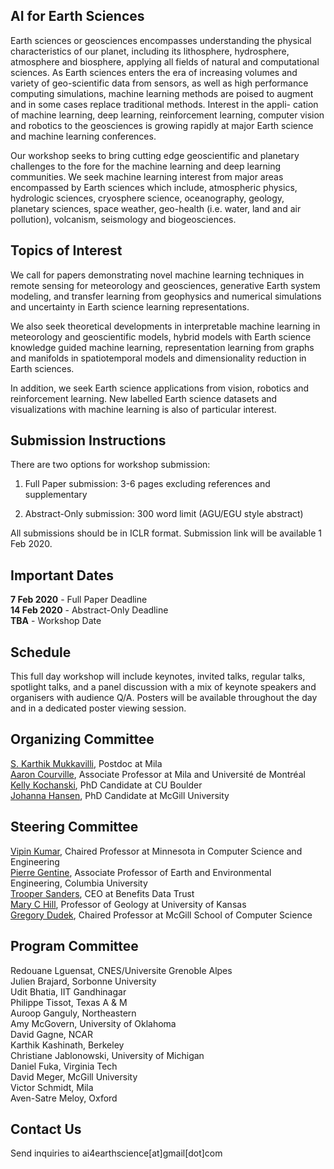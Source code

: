 ## AI for Earth Sciences

Earth sciences or geosciences encompasses understanding the physical characteristics of our planet, including its lithosphere, hydrosphere, atmosphere and biosphere, applying all fields of natural and computational sciences. As Earth sciences enters the era of increasing volumes and variety of geo-scientific data from sensors, as well as high performance computing simulations, machine learning methods are poised to augment and in some cases replace traditional methods. Interest in the appli- cation of machine learning, deep learning, reinforcement learning, computer vision and robotics to the geosciences is growing rapidly at major Earth science and machine learning conferences.

Our workshop seeks to bring cutting edge geoscientific and planetary challenges to the fore for the machine learning and deep learning communities. We seek machine learning interest from major areas encompassed by Earth sciences which include, atmospheric physics, hydrologic sciences, cryosphere science, oceanography, geology, planetary sciences, space weather, geo-health (i.e. water, land and air pollution), volcanism, seismology and biogeosciences. 

## Topics of Interest

We call for papers demonstrating novel machine learning techniques in remote sensing for meteorology and geosciences, generative Earth system modeling, and transfer learning from geophysics and numerical simulations and uncertainty in Earth science learning representations. 

We also seek theoretical developments in interpretable machine learning in meteorology and geoscientific models, hybrid models with Earth science knowledge guided machine learning, representation learning from graphs and manifolds in spatiotemporal models and dimensionality reduction in Earth sciences. 

In addition, we seek Earth science applications from vision, robotics and reinforcement learning. New labelled Earth science datasets and visualizations with machine learning is also of particular interest.

## Submission Instructions

There are two options for workshop submission: 

1) Full Paper submission: 3-6 pages excluding references and supplementary

2) Abstract-Only submission: 300 word limit (AGU/EGU style abstract)

All submissions should be in ICLR format. Submission link will be available 1 Feb 2020. 

## Important Dates

**7 Feb 2020** - Full Paper Deadline    
**14 Feb 2020** - Abstract-Only Deadline        
**TBA** - Workshop Date    

## Schedule

This full day workshop will include keynotes, invited talks, regular talks, spotlight talks, and a panel discussion with a mix of keynote speakers and organisers with audience Q/A. Posters will be available throughout the day and in a dedicated poster viewing session. 

## Organizing Committee

[S. Karthik Mukkavilli](https://mila.quebec/en/person/karthik-mukkavilli/), Postdoc at Mila   
[Aaron Courville](https://mila.quebec/en/person/aaron-courville/), Associate Professor at Mila and Université de Montréal  
[Kelly Kochanski](https://www.kochanski.org/kelly/), PhD Candidate at CU Boulder  
[Johanna Hansen](https://johannah.github.io/), PhD Candidate at McGill University

## Steering Committee

[Vipin Kumar](https://www-users.cs.umn.edu/~kumar001/), Chaired Professor at Minnesota in Computer Science and Engineering  
[Pierre Gentine](https://eee.columbia.edu/faculty/pierre-gentine), Associate Professor of Earth and Environmental Engineering, Columbia University    
[Trooper Sanders](https://twitter.com/troopersanders?lang=en), CEO at Benefits Data Trust    
[Mary C Hill](https://geo.ku.edu/hill-mary-c), Professor of Geology at University of Kansas    
[Gregory Dudek](http://www.cim.mcgill.ca/~dudek/), Chaired Professor at McGill School of Computer Science     

## Program Committee
Redouane Lguensat, CNES/Universite Grenoble Alpes  
Julien Brajard, Sorbonne University  
Udit Bhatia, IIT Gandhinagar  
Philippe Tissot, Texas A & M   
Auroop Ganguly, Northeastern  
Amy McGovern, University of Oklahoma  
David Gagne, NCAR  
Karthik Kashinath, Berkeley  
Christiane Jablonowski, University of Michigan   
Daniel Fuka, Virginia Tech  
David Meger, McGill University  
Victor Schmidt, Mila  
Aven-Satre Meloy, Oxford  

## Contact Us

Send inquiries to ai4earthscience[at]gmail[dot]com
